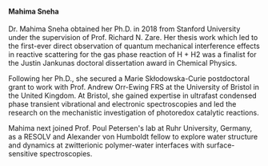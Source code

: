<h4> <strong> Mahima Sneha </strong> </h4>

Dr. Mahima Sneha obtained her Ph.D. in 2018 from Stanford University under the supervision of Prof. Richard N. Zare. Her thesis work which led to the first-ever direct observation of quantum mechanical interference effects in reactive scattering for the gas phase reaction of H + H2 was a finalist for the Justin Jankunas doctoral dissertation award in Chemical Physics.

Following her Ph.D., she secured a Marie Skłodowska-Curie postdoctoral grant to work with Prof. Andrew Orr-Ewing FRS at the University of Bristol in the United Kingdom. At Bristol, she gained expertise in ultrafast condensed phase transient vibrational and electronic spectroscopies and led the research on the mechanistic investigation of photoredox catalytic reactions.

Mahima next joined Prof. Poul Petersen's lab at Ruhr University, Germany, as a RESOLV and Alexander von Humboldt fellow to explore water structure and dynamics at zwitterionic polymer-water interfaces with surface-sensitive spectroscopies.
